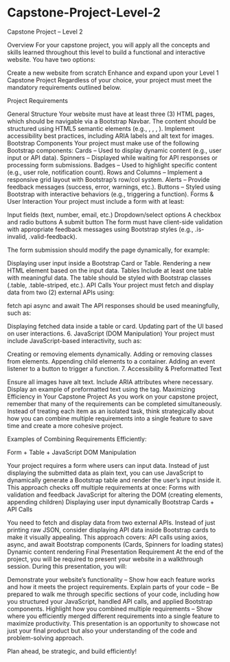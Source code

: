 # Capstone-Project-Level-2

Capstone Project – Level 2

Overview For your capstone project, you will apply all the concepts and skills learned throughout this level to build a functional and interactive website. You have two options:

Create a new website from scratch
Enhance and expand upon your Level 1 Capstone Project
Regardless of your choice, your project must meet the mandatory requirements outlined below.

Project Requirements

General Structure
Your website must have at least three (3) HTML pages, which should be navigable via a Bootstrap Navbar.
The content should be structured using HTML5 semantic elements (e.g., , , , ).
Implement accessibility best practices, including ARIA labels and alt text for images.
Bootstrap Components Your project must make use of the following Bootstrap components:
Cards – Used to display dynamic content (e.g., user input or API data).
Spinners – Displayed while waiting for API responses or processing form submissions.
Badges – Used to highlight specific content (e.g., user role, notification count).
Rows and Columns – Implement a responsive grid layout with Bootstrap’s row/col system.
Alerts – Provide feedback messages (success, error, warnings, etc.).
Buttons – Styled using Bootstrap with interactive behaviors (e.g., triggering a function).
Forms & User Interaction
Your project must include a form with at least:

Input fields (text, number, email, etc.)
Dropdown/select options
A checkbox and radio buttons
A submit button
The form must have client-side validation with appropriate feedback messages using Bootstrap styles (e.g., .is-invalid, .valid-feedback).

The form submission should modify the page dynamically, for example:

Displaying user input inside a Bootstrap Card or Table.
Rendering a new HTML element based on the input data.
Tables
Include at least one table with meaningful data.
The table should be styled with Bootstrap classes (.table, .table-striped, etc.).
API Calls
Your project must fetch and display data from two (2) external APIs using:

fetch api
async and await
The API responses should be used meaningfully, such as:

Displaying fetched data inside a table or card.
Updating part of the UI based on user interactions.
6. JavaScript (DOM Manipulation) Your project must include JavaScript-based interactivity, such as:

Creating or removing elements dynamically.
Adding or removing classes from elements.
Appending child elements to a container.
Adding an event listener to a button to trigger a function.
7. Accessibility & Preformatted Text

Ensure all images have alt text.
Include ARIA attributes where necessary.
Display an example of preformatted text using the tag.
Maximizing Efficiency in Your Capstone Project As you work on your capstone project, remember that many of the requirements can be completed simultaneously. Instead of treating each item as an isolated task, think strategically about how you can combine multiple requirements into a single feature to save time and create a more cohesive project.

Examples of Combining Requirements Efficiently:

Form + Table + JavaScript DOM Manipulation

Your project requires a form where users can input data.
Instead of just displaying the submitted data as plain text, you can use JavaScript to dynamically generate a Bootstrap table and render the user’s input inside it.
This approach checks off multiple requirements at once:
Forms with validation and feedback
JavaScript for altering the DOM (creating elements, appending children)
Displaying user input dynamically
Bootstrap Cards + API Calls

You need to fetch and display data from two external APIs. Instead of just printing raw JSON, consider displaying API data inside Bootstrap cards to make it visually appealing.
This approach covers:
API calls using axios, async, and await
Bootstrap components (Cards, Spinners for loading states)
Dynamic content rendering
Final Presentation Requirement At the end of the project, you will be required to present your website in a walkthrough session. During this presentation, you will:

Demonstrate your website’s functionality – Show how each feature works and how it meets the project requirements.
Explain parts of your code – Be prepared to walk me through specific sections of your code, including how you structured your JavaScript, handled API calls, and applied Bootstrap components.
Highlight how you combined multiple requirements – Show where you efficiently merged different requirements into a single feature to maximize productivity.
This presentation is an opportunity to showcase not just your final product but also your understanding of the code and problem-solving approach.

Plan ahead, be strategic, and build efficiently!

